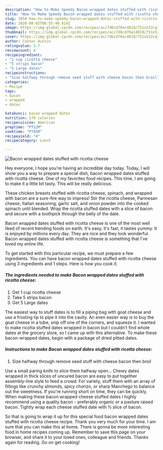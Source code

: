 ```yaml
---
description: "How to Make Speedy Bacon wrapped dates stuffed with ricotta cheese"
title: "How to Make Speedy Bacon wrapped dates stuffed with ricotta cheese"
slug: 1850-how-to-make-speedy-bacon-wrapped-dates-stuffed-with-ricotta-cheese
date: 2020-08-02T08:55:46.814Z
image: https://img-global.cpcdn.com/recipes/acc7d6cd70ac4819/751x532cq70/bacon-wrapped-dates-stuffed-with-ricotta-cheese-recipe-main-photo.jpg
thumbnail: https://img-global.cpcdn.com/recipes/acc7d6cd70ac4819/751x532cq70/bacon-wrapped-dates-stuffed-with-ricotta-cheese-recipe-main-photo.jpg
cover: https://img-global.cpcdn.com/recipes/acc7d6cd70ac4819/751x532cq70/bacon-wrapped-dates-stuffed-with-ricotta-cheese-recipe-main-photo.jpg
author: Connor Austin
ratingvalue: 3.7
reviewcount: 4
recipeingredient:
- "1 cup ricotta cheese"
- "5 strips bacon"
- "5 Large dates"
recipeinstructions:
- "Size halfway through remove seed stuff with cheese bacon then broil"
categories:
- Recipe
tags:
- bacon
- wrapped
- dates

katakunci: bacon wrapped dates 
nutrition: 170 calories
recipecuisine: American
preptime: "PT12M"
cooktime: "PT45M"
recipeyield: "4"
recipecategory: Lunch

---
```



![Bacon wrapped dates stuffed with ricotta cheese](https://img-global.cpcdn.com/recipes/acc7d6cd70ac4819/751x532cq70/bacon-wrapped-dates-stuffed-with-ricotta-cheese-recipe-main-photo.jpg)

Hey everyone, I hope you're having an incredible day today. Today, I will show you a way to prepare a special dish, bacon wrapped dates stuffed with ricotta cheese. One of my favorites food recipes. This time, I am going to make it a little bit tasty. This will be really delicious.

These chicken breasts stuffed with ricotta cheese, spinach, and wrapped with bacon are a sure-fire way to impress! Stir the ricotta cheese, Parmesan cheese, Italian seasoning, garlic salt, and onion powder into the cooked spinach until blended. Wrap the ricotta stuffed dates with a slice of bacon and secure with a toothpick through the belly of the date.

Bacon wrapped dates stuffed with ricotta cheese is one of the most well liked of recent trending foods on earth. It's easy, it's fast, it tastes yummy. It is enjoyed by millions every day. They are nice and they look wonderful. Bacon wrapped dates stuffed with ricotta cheese is something that I've loved my entire life.


To get started with this particular recipe, we must prepare a few ingredients. You can have bacon wrapped dates stuffed with ricotta cheese using 3 ingredients and 1 steps. Here is how you cook it.

<!--inarticleads1-->

##### The ingredients needed to make Bacon wrapped dates stuffed with ricotta cheese:

1. Get 1 cup ricotta cheese
1. Take 5 strips bacon
1. Get 5 Large dates


The easiest way to stuff dates is to fill a piping bag with goat cheese and use a frosting tip to pipe it into the cavity. An even easier way is to buy the goat cheese in a tube, snip off one of the corners, and squeeze it. I wanted to make ricotta stuffed dates wrapped in bacon but I couldn&#39;t find whole dates at the grocery store, so I came up with this alternative. To make these bacon-wrapped dates, begin with a package of dried pitted dates. 

<!--inarticleads2-->

##### Instructions to make Bacon wrapped dates stuffed with ricotta cheese:

1. Size halfway through remove seed stuff with cheese bacon then broil


Use a small paring knife to slice them halfway open… Chewy dates wrapped in thick slices of uncured bacon are easy to put together assembly-line style to feed a crowd. For variety, stuff them with an array of fillings like crunchy almonds, spicy chorizo, or sharp Manchego to balance out the sweetness. If you&#39;re running short on time, they can be quickly. When making these bacon wrapped cheese stuffed dates I highly recommend using a quality bacon - preferably organic or a pasture raised bacon. Tightly wrap each cheese stuffed date with ½ slice of bacon. 

So that is going to wrap it up for this special food bacon wrapped dates stuffed with ricotta cheese recipe. Thank you very much for your time. I am sure that you can make this at home. There is gonna be more interesting food in home recipes coming up. Remember to save this page on your browser, and share it to your loved ones, colleague and friends. Thanks again for reading. Go on get cooking!
